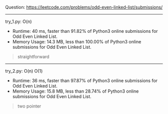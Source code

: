 Question: https://leetcode.com/problems/odd-even-linked-list/submissions/

---

try_1.py: O(n)

* Runtime: 40 ms, faster than 91.82% of Python3 online submissions for Odd Even Linked List.
* Memory Usage: 14.3 MB, less than 100.00% of Python3 online submissions for Odd Even Linked List.

> straightforward

---

try_2.py: O(n) O(1)
* Runtime: 36 ms, faster than 97.87% of Python3 online submissions for Odd Even Linked List.
* Memory Usage: 15.8 MB, less than 28.74% of Python3 online submissions for Odd Even Linked List.

> two pointer
